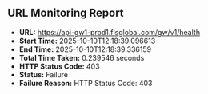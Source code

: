 ## URL Monitoring Report

- **URL:** https://api-gw1-prod1.fisglobal.com/gw/v1/health
- **Start Time:** 2025-10-10T12:18:39.096613
- **End Time:** 2025-10-10T12:18:39.336159
- **Total Time Taken:** 0.239546 seconds
- **HTTP Status Code:** 403
- **Status:** Failure
- **Failure Reason:** HTTP Status Code: 403
